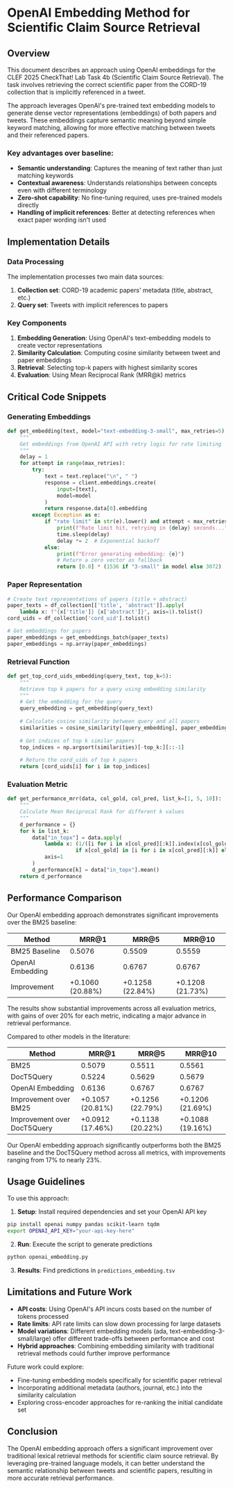 # OpenAI Embedding Method for Scientific Claim Source Retrieval

## Overview

This document describes an approach using OpenAI embeddings for the CLEF 2025 CheckThat! Lab Task 4b (Scientific Claim Source Retrieval). The task involves retrieving the correct scientific paper from the CORD-19 collection that is implicitly referenced in a tweet.

The approach leverages OpenAI's pre-trained text embedding models to generate dense vector representations (embeddings) of both papers and tweets. These embeddings capture semantic meaning beyond simple keyword matching, allowing for more effective matching between tweets and their referenced papers.

### Key advantages over baseline:

- **Semantic understanding**: Captures the meaning of text rather than just matching keywords
- **Contextual awareness**: Understands relationships between concepts even with different terminology
- **Zero-shot capability**: No fine-tuning required, uses pre-trained models directly
- **Handling of implicit references**: Better at detecting references when exact paper wording isn't used

## Implementation Details

### Data Processing

The implementation processes two main data sources:
1. **Collection set**: CORD-19 academic papers' metadata (title, abstract, etc.)
2. **Query set**: Tweets with implicit references to papers

### Key Components

1. **Embedding Generation**: Using OpenAI's text-embedding models to create vector representations
2. **Similarity Calculation**: Computing cosine similarity between tweet and paper embeddings
3. **Retrieval**: Selecting top-k papers with highest similarity scores
4. **Evaluation**: Using Mean Reciprocal Rank (MRR@k) metrics

## Critical Code Snippets

### Generating Embeddings

```python
def get_embedding(text, model="text-embedding-3-small", max_retries=5):
    """
    Get embeddings from OpenAI API with retry logic for rate limiting
    """
    delay = 1
    for attempt in range(max_retries):
        try:
            text = text.replace("\n", " ")
            response = client.embeddings.create(
                input=[text],
                model=model
            )
            return response.data[0].embedding
        except Exception as e:
            if "rate limit" in str(e).lower() and attempt < max_retries - 1:
                print(f"Rate limit hit, retrying in {delay} seconds...")
                time.sleep(delay)
                delay *= 2  # Exponential backoff
            else:
                print(f"Error generating embedding: {e}")
                # Return a zero vector as fallback
                return [0.0] * (1536 if "3-small" in model else 3072)
```

### Paper Representation

```python
# Create text representations of papers (title + abstract)
paper_texts = df_collection[['title', 'abstract']].apply(
    lambda x: f"{x['title']} {x['abstract']}", axis=1).tolist()
cord_uids = df_collection['cord_uid'].tolist()

# Get embeddings for papers
paper_embeddings = get_embeddings_batch(paper_texts)
paper_embeddings = np.array(paper_embeddings)
```

### Retrieval Function

```python
def get_top_cord_uids_embedding(query_text, top_k=5):
    """
    Retrieve top k papers for a query using embedding similarity
    """
    # Get the embedding for the query
    query_embedding = get_embedding(query_text)
    
    # Calculate cosine similarity between query and all papers
    similarities = cosine_similarity([query_embedding], paper_embeddings)[0]
    
    # Get indices of top k similar papers
    top_indices = np.argsort(similarities)[-top_k:][::-1]
    
    # Return the cord_uids of top k papers
    return [cord_uids[i] for i in top_indices]
```

### Evaluation Metric

```python
def get_performance_mrr(data, col_gold, col_pred, list_k=[1, 5, 10]):
    """
    Calculate Mean Reciprocal Rank for different k values
    """
    d_performance = {}
    for k in list_k:
        data["in_topx"] = data.apply(
            lambda x: (1/([i for i in x[col_pred][:k]].index(x[col_gold]) + 1) 
                      if x[col_gold] in [i for i in x[col_pred][:k]] else 0), 
            axis=1
        )
        d_performance[k] = data["in_topx"].mean()
    return d_performance
```

## Performance Comparison

Our OpenAI embedding approach demonstrates significant improvements over the BM25 baseline:

| Method | MRR@1 | MRR@5 | MRR@10 |
|--------|-------|-------|--------|
| BM25 Baseline | 0.5076 | 0.5509 | 0.5559 |
| OpenAI Embedding | 0.6136 | 0.6767 | 0.6767 |
| Improvement | +0.1060 (20.88%) | +0.1258 (22.84%) | +0.1208 (21.73%) |

The results show substantial improvements across all evaluation metrics, with gains of over 20% for each metric, indicating a major advance in retrieval performance.

Compared to other models in the literature:

| Method | MRR@1 | MRR@5 | MRR@10 |
|--------|-------|-------|--------|
| BM25 | 0.5079 | 0.5511 | 0.5561 |
| DocT5Query | 0.5224 | 0.5629 | 0.5679 |
| OpenAI Embedding | 0.6136 | 0.6767 | 0.6767 |
| Improvement over BM25 | +0.1057 (20.81%) | +0.1256 (22.79%) | +0.1206 (21.69%) |
| Improvement over DocT5Query | +0.0912 (17.46%) | +0.1138 (20.22%) | +0.1088 (19.16%) |

Our OpenAI embedding approach significantly outperforms both the BM25 baseline and the DocT5Query method across all metrics, with improvements ranging from 17% to nearly 23%.

## Usage Guidelines

To use this approach:

1. **Setup**: Install required dependencies and set your OpenAI API key
```bash
pip install openai numpy pandas scikit-learn tqdm
export OPENAI_API_KEY="your-api-key-here"
```

2. **Run**: Execute the script to generate predictions
```bash
python openai_embedding.py
```

3. **Results**: Find predictions in `predictions_embedding.tsv`

## Limitations and Future Work

- **API costs**: Using OpenAI's API incurs costs based on the number of tokens processed
- **Rate limits**: API rate limits can slow down processing for large datasets
- **Model variations**: Different embedding models (ada, text-embedding-3-small/large) offer different trade-offs between performance and cost
- **Hybrid approaches**: Combining embedding similarity with traditional retrieval methods could further improve performance

Future work could explore:
- Fine-tuning embedding models specifically for scientific paper retrieval
- Incorporating additional metadata (authors, journal, etc.) into the similarity calculation
- Exploring cross-encoder approaches for re-ranking the initial candidate set

## Conclusion

The OpenAI embedding approach offers a significant improvement over traditional lexical retrieval methods for scientific claim source retrieval. By leveraging pre-trained language models, it can better understand the semantic relationship between tweets and scientific papers, resulting in more accurate retrieval performance. 